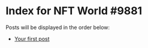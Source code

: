 # Index for NFT World #9881
Posts will be displayed in the order below:

- [Your first post](./001-first.md)

